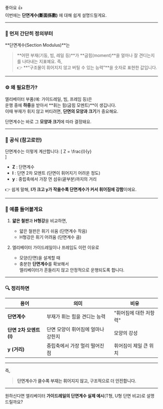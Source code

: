 


좋아요 👍  
이번에는 **단면계수(斷面係數)** 에 대해 쉽게 설명드릴게요.

---

### 🧠 먼저 간단히 정의부터

**단면계수(Section Modulus)**는
> **어떤 부재(기둥, 빔, 레일 등)**가 **굽힘(moment)**을 얼마나 잘 견디는지를 나타내는 지표예요.
즉,  
👉 **“구조물이 휘어지지 않고 버틸 수 있는 능력”**을 숫자로 표현한 값입니다.
---
### ⚙️ 왜 필요한가?
엘리베이터 부품(예: 가이드레일, 빔, 프레임 등)은  
운행 중에 **하중**을 받아서 **휘는 힘(굽힘 모멘트)**이 생깁니다.  
이때 부재가 휘지 않고 버티려면, **단면의 모양과 크기**가 중요해요.

단면계수는 바로 그 **모양과 크기**에 따라 결정돼요.

---

### 📏 공식 (참고로만)

단면계수는 이렇게 계산합니다:
[ 
Z = \frac{I}{y}  
]

- **Z** : 단면계수  
- **I** : 단면 2차 모멘트 (단면이 휘어지기 어려운 정도)
- **y** : 중립축에서 가장 먼 섬유(끝부분)까지의 거리
    
👉 쉽게 말해, **I가 크고 y가 작을수록 단면계수가 커서 휘어짐에 강함**이에요.

---
### 🧱 예를 들어볼게요

1. **얇은 철판**과 **H형강**을 비교하면,
    - 얇은 철판은 휘기 쉬움 (단면계수 작음)
    - H형강은 휘기 어려움 (단면계수 큼)
        
2. 엘리베이터 가이드레일이나 프레임도 이런 이유로
    - 모양(단면)을 설계할 때
    - 충분한 **단면계수**를 확보해서  
        엘리베이터가 흔들리지 않고 안정적으로 운행되도록 합니다.

---

### 🔍 정리하면

|용어|의미|비유|
|---|---|---|
|**단면계수**|부재가 휘는 힘을 견디는 능력|"휘어짐에 대한 저항력"|
|**단면 2차 모멘트 (I)**|단면 모양이 휘어짐에 얼마나 강한지|모양의 강성|
|**y (거리)**|중립축에서 가장 멀리 떨어진 점|휘어짐이 제일 큰 위치|

---

즉,

> **단면계수가 클수록 부재는 휘어지지 않고, 구조적으로 더 안전합니다.**

---

원하신다면 엘리베이터 **가이드레일의 단면계수 실제 예시**(T형, U형 단면 비교)로 설명드릴까요?